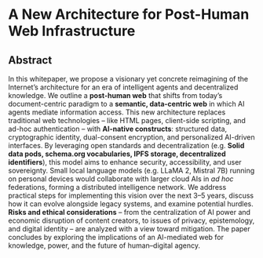 # A New Architecture for Post-Human Web Infrastructure
## **Abstract**

In this whitepaper, we propose a visionary yet concrete reimagining of the Internet’s architecture for an era of intelligent agents and decentralized knowledge. We outline a **post-human web** that shifts from today’s document-centric paradigm to a **semantic, data-centric web** in which AI agents mediate information access. This new architecture replaces traditional web technologies – like HTML pages, client-side scripting, and ad-hoc authentication – with **AI-native constructs**: structured data, cryptographic identity, dual-consent encryption, and personalized AI-driven interfaces. By leveraging open standards and decentralization (e.g. **Solid data pods, schema.org vocabularies, IPFS storage, decentralized identifiers**), this model aims to enhance security, accessibility, and user sovereignty. Small local language models (e.g. LLaMA 2, Mistral 7B) running on personal devices would collaborate with larger cloud AIs in *ad hoc* federations, forming a distributed intelligence network. We address practical steps for implementing this vision over the next 3–5 years, discuss how it can evolve alongside legacy systems, and examine potential hurdles. **Risks and ethical considerations** – from the centralization of AI power and economic disruption of content creators, to issues of privacy, epistemology, and digital identity – are analyzed with a view toward mitigation. The paper concludes by exploring the implications of an AI-mediated web for knowledge, power, and the future of human–digital agency.
